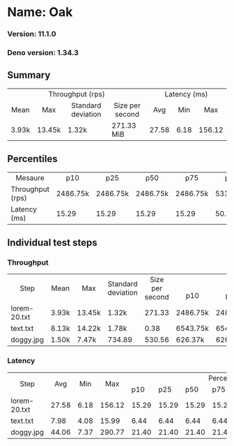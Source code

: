 # Name: Oak 
  
  ### Version: 11.1.0
  ### Deno version: 1.34.3

## Summary
<table>
<tr>
    <td align="center" colspan="4">Throughput (rps)</td>
    <td align="center" colspan="3">Latency (ms)</td>
</tr>
<tr>
    <td align="center">Mean</td>
    <td align="center">Max</td>
    <td align="center">Standard deviation</td>
    <td align="center">Size per second</td>
    <td align="center">Avg</td>
    <td align="center">Min</td>
    <td align="center">Max</td>
</tr>
<tr>
    <td>3.93k</td>
    <td>13.45k</td>
    <td>1.32k</td>
    <td>271.33 MiB</td>
    <td>27.58</td>
    <td>6.18</td>
    <td>156.12</td>
</tr>
</table>

## Percentiles

<table>
<tr>
  <td align="center">Mesaure</td>
  <td align="center">p10</td>
  <td align="center">p25</td>
  <td align="center">p50</td>
  <td align="center">p75</td>
  <td align="center">p90</td>
  <td align="center">p95</td>
  <td align="center">p99</td>
</tr>
<tr>
  <td>Throughput (rps)</td>
  <td>2486.75k</td>
  <td>2486.75k</td>
  <td>2486.75k</td>
  <td>2486.75k</td>
  <td>5333.64k</td>
  <td>5848.83k</td>
  <td>7369.83k</td>
</tr>
<tr>
  <td>Latency (ms)</td>
  <td>15.29</td>
  <td>15.29</td>
  <td>15.29</td>
  <td>15.29</td>
  <td>50.98</td>
  <td>66.19</td>
  <td>96.78</td>
</tr>
</table>

## Individual test steps

### Throughput

<table>
<tr>
  <td align="center" rowspan="2">Step</td>
  <td align="center" rowspan="2">Mean</td>
  <td align="center" rowspan="2">Max</td>
  <td align="center" rowspan="2">Standard deviation</td>
  <td align="center" rowspan="2">Size per second</td>
  <td align="center" colspan="7">Percentiles</td>
</tr>
<tr>
  <!-- still Step -->
  <!-- still Mean -->
  <!-- still Max -->
  <!-- still Standard deviation -->
  <!-- still Size per second -->
  <td align="center">p10</td>
  <td align="center">p25</td>
  <td align="center">p50</td>
  <td align="center">p75</td>
  <td align="center">p90</td>
  <td align="center">p95</td>
  <td align="center">p99</td>
</tr>
<tr>
  <td>lorem-20.txt</td>
  <td>3.93k</td>
  <td>13.45k</td>
  <td>1.32k</td>
  <td>271.33</td>
  <td>2486.75k</td>
  <td>2486.75k</td>
  <td>2486.75k</td>
  <td>2486.75k</td>
  <td>5333.64k</td>
  <td>5848.83k</td>
  <td>7369.83k</td>
</tr><tr>
  <td>text.txt</td>
  <td>8.13k</td>
  <td>14.22k</td>
  <td>1.78k</td>
  <td>0.38</td>
  <td>6543.75k</td>
  <td>6543.75k</td>
  <td>6543.75k</td>
  <td>6543.75k</td>
  <td>10149.32k</td>
  <td>11055.92k</td>
  <td>12961.94k</td>
</tr><tr>
  <td>doggy.jpg</td>
  <td>1.50k</td>
  <td>7.47k</td>
  <td>734.89</td>
  <td>530.56</td>
  <td>626.37k</td>
  <td>626.37k</td>
  <td>626.37k</td>
  <td>626.37k</td>
  <td>2376.91k</td>
  <td>2697.76k</td>
  <td>3474.44k</td>
</tr></table>

### Latency

<table>
<tr>
  <td align="center" rowspan="2">Step</td>
  <td align="center" rowspan="2">Avg</td>
  <td align="center" rowspan="2">Min</td>
  <td align="center" rowspan="2">Max</td>
  <td align="center" colspan="7">Percentiles</td>
</tr>
<tr>
  <!-- still Avg -->
  <!-- still Min -->
  <!-- still Max -->
  <td>p10</td>
  <td>p25</td>
  <td>p50</td>
  <td>p75</td>
  <td>p90</td>
  <td>p95</td>
  <td>p99</td>
</tr>
<tr>
  <td>lorem-20.txt</td>
  <td>27.58</td>
  <td>6.18</td>
  <td>156.12</td>
  <td>15.29</td>
  <td>15.29</td>
  <td>15.29</td>
  <td>15.29</td>
  <td>50.98</td>
  <td>66.19</td>
  <td>96.78</td>
</tr><tr>
  <td>text.txt</td>
  <td>7.98</td>
  <td>4.08</td>
  <td>15.99</td>
  <td>6.44</td>
  <td>6.44</td>
  <td>6.44</td>
  <td>6.44</td>
  <td>9.74</td>
  <td>10.47</td>
  <td>12.43</td>
</tr><tr>
  <td>doggy.jpg</td>
  <td>44.06</td>
  <td>7.37</td>
  <td>290.77</td>
  <td>21.40</td>
  <td>21.40</td>
  <td>21.40</td>
  <td>21.40</td>
  <td>88.89</td>
  <td>118.61</td>
  <td>177.77</td>
</tr></table>